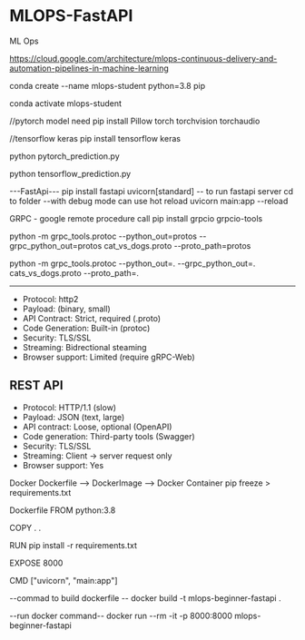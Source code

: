 # MLOPS-FastAPI

ML Ops

https://cloud.google.com/architecture/mlops-continuous-delivery-and-automation-pipelines-in-machine-learning

conda create --name mlops-student python=3.8 pip

conda activate mlops-student

//pytorch model need
pip install Pillow torch torchvision torchaudio

//tensorflow keras
pip install tensorflow keras

python pytorch_prediction.py

python tensorflow_prediction.py

---FastApi---
pip install fastapi uvicorn[standard]
-- to run fastapi server cd to folder --with debug mode can use hot reload
uvicorn main:app --reload

GRPC - google remote procedure call
pip install grpcio grpcio-tools

python -m grpc_tools.protoc --python_out=protos --grpc_python_out=protos cat_vs_dogs.proto --proto_path=protos

python -m grpc_tools.protoc --python_out=. --grpc_python_out=. cats_vs_dogs.proto --proto_path=.

------------------------------------
- Protocol: http2
- Payload: (binary, small)
- API Contract: Strict, required (.proto)
- Code Generation: Built-in (protoc)
- Security: TLS/SSL
- Streaming: Bidrectional steaming
- Browser support: Limited (require gRPC-Web)

REST API
------------------------------------
- Protocol: HTTP/1.1 (slow)
- Payload: JSON (text, large)
- API contract: Loose, optional (OpenAPI)
- Code generation: Third-party tools (Swagger)
- Security: TLS/SSL
- Streaming: Client -> server request only
- Browser support: Yes


Docker 
Dockerfile --> DockerImage --> Docker Container
pip freeze > requirements.txt

Dockerfile
FROM python:3.8

COPY . .

RUN pip install -r requirements.txt

EXPOSE 8000

CMD ["uvicorn", "main:app"]

--commad to build dockerfile --
docker build -t mlops-beginner-fastapi .

--run docker command--
docker run --rm -it -p 8000:8000 mlops-beginner-fastapi
